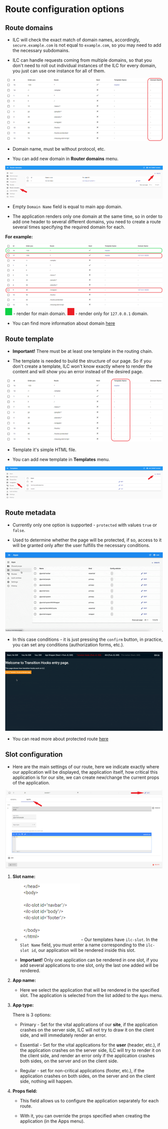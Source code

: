 # Route configuration options

 ## Route domains

 - ILC will check the exact match of domain names, accordingly, `secure.example.com` is not equal to `example.com`, so you may need to add the necessary subdomains.

 - ILC can handle requests coming from multiple domains, so that you don't need to roll out individual instances of the ILC for every domain, you just can use one instance for all of them.

 ![ILC registry domains field](../assets/routes/domain-field.png)

 - Domain name, must be without protocol, etc.

 - You can add new domain in **Router domains** menu.

 ![ILC registry domains menu](../assets/routes/domain-create.png)

 - Empty `Domain Name` field is equal to main app domain.

 - The application renders only one domain at the same time, so in order to add one header to several different domains, you need to create a route several times specifying the required domain for each.

 **For example:**

 ![ILC registry domains example](../assets/routes/domain-example.png)
 ![color box](../assets/routes/green-box.png) - render for main domain.
 ![color box](../assets/routes/red-box.png) - render only for `127.0.0.1` domain.

 - You can find more information about domain [here](../multi-domains.md)

 ## Route template

 - **Important!** There must be at least one template in the routing chain.

 - The template is needed to build the structure of our page. So if you don't create a template, ILC won't know exactly where to render the content and will show you an error instead of the desired page.

 ![ILC registry template field](../assets/routes/template-field.png)

 - Template it's simple HTML file.

 - You can add new template in **Templates** menu.

 ![ILC registry template menu](../assets/routes/template-create.png) 

 ## Route metadata

 - Currently only one option is supported - `protected` with values `true` or `false`.

 - Used to determine whether the page will be protected, if so, access to it will be granted only after the user fulfills the necessary conditions.

 ![Route meta field in ILC registry](../assets/route_meta_field.gif)

 - In this case conditions - it is just pressing the `confirm` button, in practice, you can set any conditions (authorization forms, etc.).

 ![ILC transition hooks](../assets/transition_hooks.gif)

 - You can read more about protected route [here](../transition_hooks.md)

 ## Slot configuration

 - Here are the main settings of our route, here we indicate exactly where our application will be displayed, the application itself, how critical this application is for our site, we can create new/change the current props of the application.

 ![ILC slot configuration](../assets/routes/slot-configuration1.png)
 ![ILC slot configuration](../assets/routes/slot-configuration2.png)

 1. **Slot name:**

      - ![ILC ilc slots](../assets/routes/ilc-slots.png) - Our templates have `ilc-slot`. In the `Slot Name` field, you must enter a name corresponding to the `ilc-slot id`, our application will be rendered inside this slot.

      - **Important!** Only one application can be rendered in one slot, if you add several applications to one slot, only the last one added will be rendered.

 2. **App name:**

      - Here we select the application that will be rendered in the specified slot. The application is selected from the list added to the `Apps` menu.

 3. **App type:**

      There is 3 options:
      - Primary - Set for the vital applications of our **site**, if the application crashes on the server side, ILC will not try to draw it on the client side, and will immediately render an error.

      - Essential - Set for the vital applications for the **user** (header, etc.), if the application crashes on the server side, ILC will try to render it on the client side, and render an error only if the application crashes both sides, on the server and on the client side.

      - Regular - set for non-critical applications (footer, etc.), if the application crashes on both sides, on the server and on the client side, nothing will happen.

  4. **Props field:**

      - This field allows us to configure the application separately for each route.

      - With it, you can override the props specified when creating the application (in the Apps menu).
